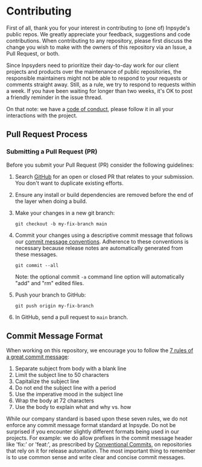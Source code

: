 # Contributing

First of all, thank you for your interest in contributing to (one of) Inpsyde's public repos. We greatly appreciate your feedback, suggestions and code contributions. 
When contributing to any repository, please first discuss the change you wish to make with the owners of this repository via an Issue, a Pull Request, or both.

Since Inpsyders need to prioritize their day-to-day work for our client projects and products over the maintenance of public repositories, the responsible maintainers might not be able to respond to your requests or comments straight away. Still, as a rule, we try to respond to requests within a week. If you have been waiting for longer than two weeks, it's OK to post a friendly reminder in the issue thread.

On that note: we have a [code of conduct](./CODE_OF_CONDUCT.md), please follow it in all your interactions with the project.


## Pull Request Process

### <a name="submit-pr"></a> Submitting a Pull Request (PR)

Before you submit your Pull Request (PR) consider the following guidelines:

1. Search [GitHub](./pulls) for an open or closed PR that relates to your submission.
   You don't want to duplicate existing efforts.

2. Ensure any install or build dependencies are removed before the end of the layer when doing a 
   build.

3. Make your changes in a new git branch:

     ```shell
     git checkout -b my-fix-branch main
     ```
   
4. Commit your changes using a descriptive commit message that follows our [commit message conventions](#commit).
   Adherence to these conventions is necessary because release notes are automatically generated from these messages.

     ```shell
     git commit --all
     ```
   Note: the optional commit `-a` command line option will automatically "add" and "rm" edited files.

5. Push your branch to GitHub:

    ```shell
    git push origin my-fix-branch
    ```

6. In GitHub, send a pull request to `main` branch.

## <a name="commit"></a> Commit Message Format

When working on this repository, we encourage you to follow the [7 rules of a great commit message](https://cbea.ms/git-commit/#seven-rules):

1. Separate subject from body with a blank line
2. Limit the subject line to 50 characters
3. Capitalize the subject line
4. Do not end the subject line with a period
5. Use the imperative mood in the subject line
6. Wrap the body at 72 characters
7. Use the body to explain what and why vs. how

While our company standard is based upon these seven rules, we do not enforce any commit message format standard at Inpsyde. Do not be surprised if you encounter slightly different formats being used in our projects. For example: we do allow prefixes in the commit message header like 'fix:' or 'feat:', as prescribed by [Conventional Commits](https://www.conventionalcommits.org), on repositories that rely on it for release automation. 
The most important thing to remember is to use common sense and write clear and concise commit messages.
